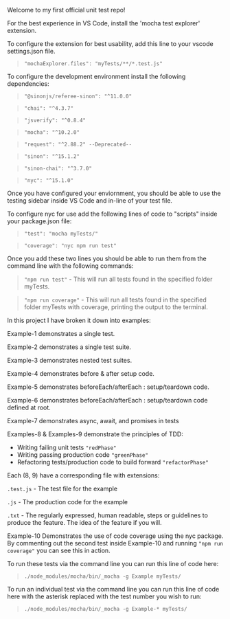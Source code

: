 Welcome to my first official unit test repo!

For the best experience in VS Code, install the 'mocha test explorer' extension.

To configure the extension for best usability, add this line to your vscode settings.json file.

> `"mochaExplorer.files": "myTests/**/*.test.js"`

To configure the development environment install the following dependencies:

> `"@sinonjs/referee-sinon": "^11.0.0"`

> `"chai": "^4.3.7"`

> `"jsverify": "^0.8.4"`

> `"mocha": "^10.2.0"`

> `"request": "^2.88.2" --Deprecated--`

> `"sinon": "^15.1.2"`

> `"sinon-chai": "^3.7.0"`

> `"nyc": "^15.1.0"`

Once you have configured your enviornment, you should be able to use the testing sidebar inside VS Code and in-line of your test file.

To configure nyc for use add the following lines of code to "scripts" inside your package.json file:

> `"test": "mocha myTests/"`

> `"coverage": "nyc npm run test"`

Once you add these two lines you should be able to run them from the command line with the following commands:

> `"npm run test"` - This will run all tests found in the specified folder myTests.

> `"npm run coverage"` - This will run all tests found in the specified folder myTests with coverage, printing the output to the terminal.

In this project I have broken it down into examples:

Example-1 demonstrates a single test.

Example-2 demonstrates a single test suite.

Example-3 demonstrates nested test suites.

Example-4 demonstrates before & after setup code.

Example-5 demonstrates beforeEach/afterEach : setup/teardown code.

Example-6 demonstrates beforeEach/afterEach : setup/teardown code defined at root.

Example-7 demonstrates async, await, and promises in tests

Examples-8 & Examples-9 demonstrate the principles of TDD:

- Writing failing unit tests `"redPhase"`
- Writing passing production code `"greenPhase"`
- Refactoring tests/production code to build forward `"refactorPhase"`

Each (8, 9) have a corresponding file with extensions:

`.test.js` - The test file for the example

`.js` - The production code for the example

`.txt` - The regularly expressed, human readable, steps or guidelines to produce the feature. The idea of the feature if you will.

Example-10 Demonstrates the use of code coverage using the nyc package. By commenting out the second test inside Example-10 and running `"npm run coverage"` you can see this in action.

To run these tests via the command line you can run this line of code here:

> `./node_modules/mocha/bin/_mocha -g Example myTests/`

To run an individual test via the command line you can run this line of code here with the asterisk replaced with the test number you wish to run:

> `./node_modules/mocha/bin/_mocha -g Example-* myTests/`
